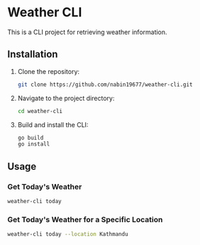 # Weather CLI

This is a CLI project for retrieving weather information.

## Installation

1. Clone the repository:

   ```bash
   git clone https://github.com/nabin19677/weather-cli.git
   ```

2. Navigate to the project directory:

   ```bash
   cd weather-cli
   ```

3. Build and install the CLI:

   ```bash
   go build
   go install
   ```

## Usage

### Get Today's Weather

```bash
weather-cli today
```

### Get Today's Weather for a Specific Location

```bash
weather-cli today --location Kathmandu
```
